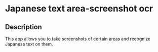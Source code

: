 # Japanese text area-screenshot ocr

## Description
This app allows you to take screenshots of certain areas and recognize Japanese text on them.